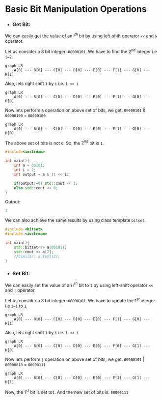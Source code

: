 # Basic Bit Manipulation Operations

- ### Get Bit:

We can easily get the value of an $i^{th}$ bit by using left-shift operator `<<` and `&` operator.

Let us consider a 8 bit integer: `00000101`. We have to find the $2^{nd}$ integer i.e `i=2`.

```mermaid
graph LR
    A[0] --- B[0] --- C[0] --- D[0] --- E[0] --- F[1] --- G[0] --- H[1]
```

Also, lets right shift `1` by `i` i.e. `1 << i`

```mermaid
graph LR
    A[0] --- B[0] --- C[0] --- D[0] --- E[0] --- F[1] --- G[0] --- H[0]
```

Now lets perform `&` operation on above set of bits, we get: `00000101` & `00000100` = `00000100`

```mermaid
graph LR
    A[0] --- B[0] --- C[0] --- D[0] --- E[0] --- F[1] --- G[0] --- H[0]
```

The above set of bits is not `0`. So, the $2^{nd}$ bit is `1`.

```cpp
#include<iostream>

int main(){
	int a = 0b101;
	int i = 2;
	int output = a & (1 << i);

	if(output!=0) std::cout << 1;
	else std::cout << 0;
}
```

Output:

```cpp
1
```

We can also achieve the same results by using class template `bitset`.

```cpp
#include <bitset>
#include <iostream>

int main(){
	std::bitset<8> a(0b101);
	std::cout << a[2];
	//Similar: a.test(2);
}
```

- ### Set Bit:

We can easily set the value of an $i^{th}$ bit to `1` by using left-shift operator `<<` and `|` operator.

Let us consider a 8 bit integer: `00000101`. We have to update the $1^{st}$ integer i.e `i=1` to `1`.

```mermaid
graph LR
    A[0] --- B[0] --- C[0] --- D[0] --- E[0] --- F[1] --- G[0] --- H[1]
```

Also, lets right shift `1` by `i` i.e. `1 << i`

```mermaid
graph LR
    A[0] --- B[0] --- C[0] --- D[0] --- E[0] --- F[0] --- G[1] --- H[0]
```

Now lets perform `|` operation on above set of bits, we get: `00000101` | `00000010` = `00000111`

```mermaid
graph LR
    A[0] --- B[0] --- C[0] --- D[0] --- E[0] --- F[1] --- G[1] --- H[1]
```

Now, the $1^{st}$ bit is set to`1`. And the new set of bits is: `00000111`
